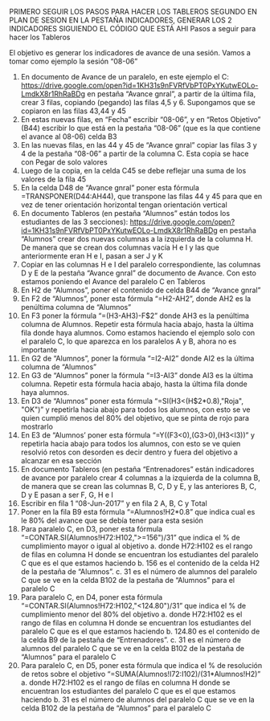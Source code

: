 PRIMERO SEGUIR LOS PASOS PARA HACER LOS TABLEROS
SEGUNDO EN PLAN DE SESION EN LA PESTAÑA INDICADORES, GENERAR LOS 2 INDICADORES SIGUIENDO EL CÓDIGO QUE ESTÁ AHI
Pasos a seguir para hacer los Tableros

El objetivo es generar los indicadores de avance de una sesión. Vamos a tomar como ejemplo la sesión “08-06”

1.	En documento de Avance de un paralelo, en este ejemplo el C: https://drive.google.com/open?id=1KH31s9nFVRfVbPT0PxYKutwEOLo-LmdkX8r1RhRaBDg  en pestaña “Avance gnral”, a partir de la última fila, crear 3 filas, copiando (pegando) las filas 4,5 y 6. Supongamos que se copiaron en las filas 43,44 y 45 
2.	 En estas nuevas filas, en “Fecha” escribir “08-06”, y en “Retos Objetivo” (B44) escribir lo que está en la pestaña “08-06” (que es la que contiene el avance al 08-06) celda B3
3.	En las nuevas filas, en las 44 y 45 de “Avance gnral” copiar las filas 3 y 4 de la pestaña “08-06” a partir de la columna C. Esta copia se hace con Pegar de solo valores
4.	Luego de la copia, en la celda C45 se debe reflejar una suma de los valores de la fila 45
5.	En la celda D48 de “Avance gnral” poner esta fórmula =TRANSPONER(D44:AH44), que transpone las filas 44 y 45 para que en vez de tener orientación horizontal tengan orientación vertical
6.	En documento Tableros (en pestaña “Alumnos” están todos los estudiantes de las 3 secciones): https://drive.google.com/open?id=1KH31s9nFVRfVbPT0PxYKutwEOLo-LmdkX8r1RhRaBDg en pestaña “Alumnos” crear dos nuevas columnas a la izquierda de la columna H. De manera que se crean dos columnas vacía H e I y las que anteriormente eran H e I, pasan a ser J y K
7.	Copiar en las columnas H e I del paralelo correspondiente, las columnas D y E de la pestaña “Avance gnral” de documento de Avance. Con esto estamos poniendo el Avance del paralelo C en Tableros
8.	En H2 de “Alumnos”, poner el contenido de celda B44 de “Avance gnral”
9.	En F2 de “Alumnos”, poner esta fórmula “=H2-AH2”, donde AH2  es la penúltima columna  de “Alumnos”
10.	En F3 poner la fórmula “=(H3-AH3)-F$2” donde AH3 es la penúltima columna de Alumnos. Repetir esta fórmula hacia abajo, hasta la última fila donde haya alumnos. Como estamos haciendo el ejemplo solo con el paralelo C, lo que aparezca en los paralelos A y B, ahora no es importante
11.	En G2 de “Alumnos”, poner la fórmula “=I2-AI2” donde AI2 es la última columna de “Alumnos”
12.	En G3 de “Alumnos” poner la fórmula “=I3-AI3” donde AI3 es la última columna. Repetir esta fórmula hacia abajo, hasta la última fila donde haya alumnos.
13.	En D3 de “Alumnos” poner esta fórmula “=SI(H3<(H$2*0.8),"Roja", "OK")” y repetirla hacia abajo para todos los alumnos, con esto se ve quien cumplió menos del 80% del objetivo, que se pinta de rojo para mostrarlo
14.	En E3 de “Alumnos’ poner esta fórmula “=Y((F3<0),(G3>0),(H3<I3))” y  repetirla hacia abajo para todos los alumnos, con esto se ve quien resolvió retos con desorden es decir dentro y fuera del objetivo a alcanzar en esa sección
15.	En documento Tableros (en pestaña “Entrenadores” están indicadores de avance por paralelo crear 4 columnas a la izquierda de la columna B, de manera que se crean las columnas B, C, D y E, y las anteriores B, C, D y E pasan a ser F, G, H e I
16.	Escribir en fila 1 “08-Jun-2017” y en fila 2 A, B, C y Total
17.	Poner en la fila B9 esta fórmula “=Alumnos!H2*0.8” que indica cual es le 80% del avance que se debía tener para esta sesión
18.	Para paralelo C, en D3, poner esta fórmula “=CONTAR.SI(Alumnos!H72:H102,">=156")/31” que indica el % de cumplimiento mayor o igual al objetivo 
a.	donde H72:H102 es el rango de filas en columna H donde se encuentran los estudiantes del paralelo C que es el que estamos haciendo
b.	156 es el contenido de la celda H2 de la pestaña de “Alumnos”.
c.	31 es el número de alumnos del paralelo C que se ve en la celda B102 de la pestaña de “Alumnos” para el paralelo C
19.	Para paralelo C, en D4, poner esta fórmula “=CONTAR.SI(Alumnos!H72:H102,"<124.80")/31” que indica el % de cumplimiento menor del 80% del objetivo
a.	donde H72:H102 es el rango de filas en columna H donde se encuentran los estudiantes del paralelo C que es el que estamos haciendo
b.	124.80 es el contenido de la celda B9 de la pestaña de “Entrenadores”.
c.	31 es el número de alumnos del paralelo C que se ve en la celda B102 de la pestaña de “Alumnos” para el paralelo C
20.	Para paralelo C, en D5, poner esta fórmula que indica el % de resolución de retos sobre el objetivo “=SUMA(Alumnos!I72:I102)/(31*Alumnos!H2)” 
a.	donde H72:H102 es el rango de filas en columna H donde se encuentran los estudiantes del paralelo C que es el que estamos haciendo
b.	31 es el número de alumnos del paralelo C que se ve en la celda B102 de la pestaña de “Alumnos” para el paralelo C
